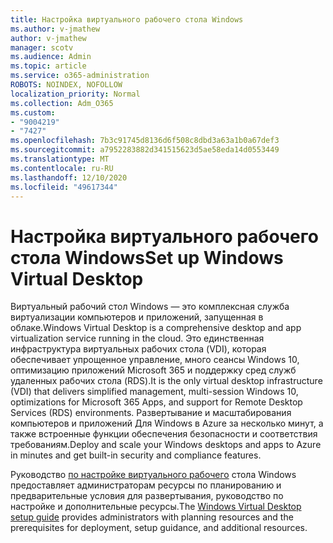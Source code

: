 ```yaml
---
title: Настройка виртуального рабочего стола Windows
ms.author: v-jmathew
author: v-jmathew
manager: scotv
ms.audience: Admin
ms.topic: article
ms.service: o365-administration
ROBOTS: NOINDEX, NOFOLLOW
localization_priority: Normal
ms.collection: Adm_O365
ms.custom:
- "9004219"
- "7427"
ms.openlocfilehash: 7b3c91745d8136d6f508c8dbd3a63a1b0a67def3
ms.sourcegitcommit: a7952283882d341515623d5ae58eda14d0553449
ms.translationtype: MT
ms.contentlocale: ru-RU
ms.lasthandoff: 12/10/2020
ms.locfileid: "49617344"
---
```

# <a name="set-up-windows-virtual-desktop"></a><span data-ttu-id="08bbf-102">Настройка виртуального рабочего стола Windows</span><span class="sxs-lookup"><span data-stu-id="08bbf-102">Set up Windows Virtual Desktop</span></span>

<span data-ttu-id="08bbf-103">Виртуальный рабочий стол Windows — это комплексная служба виртуализации компьютеров и приложений, запущенная в облаке.</span><span class="sxs-lookup"><span data-stu-id="08bbf-103">Windows Virtual Desktop is a comprehensive desktop and app virtualization service running in the cloud.</span></span> <span data-ttu-id="08bbf-104">Это единственная инфраструктура виртуальных рабочих стола (VDI), которая обеспечивает упрощенное управление, много сеансы Windows 10, оптимизацию приложений Microsoft 365 и поддержку сред служб удаленных рабочих стола (RDS).</span><span class="sxs-lookup"><span data-stu-id="08bbf-104">It is the only virtual desktop infrastructure (VDI) that delivers simplified management, multi-session Windows 10, optimizations for Microsoft 365 Apps, and support for Remote Desktop Services (RDS) environments.</span></span> <span data-ttu-id="08bbf-105">Развертывание и масштабирования компьютеров и приложений Для Windows в Azure за несколько минут, а также встроенные функции обеспечения безопасности и соответствия требованиям.</span><span class="sxs-lookup"><span data-stu-id="08bbf-105">Deploy and scale your Windows desktops and apps to Azure in minutes and get built-in security and compliance features.</span></span>

<span data-ttu-id="08bbf-106">Руководство [по настройке виртуального рабочего](https://go.microsoft.com/fwlink/?linkid=2146236) стола Windows предоставляет администраторам ресурсы по планированию и предварительные условия для развертывания, руководство по настройке и дополнительные ресурсы.</span><span class="sxs-lookup"><span data-stu-id="08bbf-106">The [Windows Virtual Desktop setup guide](https://go.microsoft.com/fwlink/?linkid=2146236) provides administrators with planning resources and the prerequisites for deployment, setup guidance, and additional resources.</span></span>

